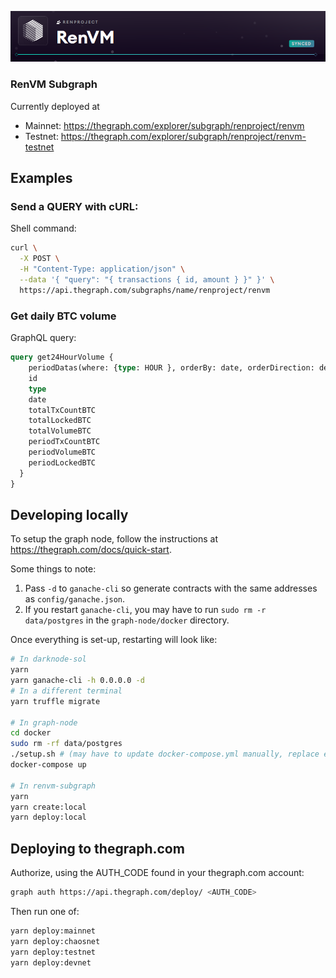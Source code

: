 ![Subgraph](./subgraph.png)

### RenVM Subgraph

Currently deployed at
* Mainnet: https://thegraph.com/explorer/subgraph/renproject/renvm
* Testnet: https://thegraph.com/explorer/subgraph/renproject/renvm-testnet

## Examples

### Send a QUERY with cURL:

Shell command:

```sh
curl \
  -X POST \
  -H "Content-Type: application/json" \
  --data '{ "query": "{ transactions { id, amount } }" }' \
  https://api.thegraph.com/subgraphs/name/renproject/renvm
```

### Get daily BTC volume

GraphQL query:

```graphql
query get24HourVolume {
    periodDatas(where: {type: HOUR }, orderBy: date, orderDirection: desc, first: 24) {
    id
    type
    date
    totalTxCountBTC
    totalLockedBTC
    totalVolumeBTC
    periodTxCountBTC
    periodVolumeBTC
    periodLockedBTC
  }
}
```

## Developing locally

To setup the graph node, follow the instructions at <https://thegraph.com/docs/quick-start>.

Some things to note:
1. Pass `-d` to `ganache-cli` so generate contracts with the same addresses as `config/ganache.json`.
2. If you restart `ganache-cli`, you may have to run `sudo rm -r data/postgres` in the `graph-node/docker` directory.

Once everything is set-up, restarting will look like:

```sh
# In darknode-sol
yarn
yarn ganache-cli -h 0.0.0.0 -d
# In a different terminal
yarn truffle migrate

# In graph-node
cd docker
sudo rm -rf data/postgres
./setup.sh # (may have to update docker-compose.yml manually, replace ethereum address with `host.docker.internal` or correct IP)
docker-compose up

# In renvm-subgraph
yarn
yarn create:local
yarn deploy:local
```

## Deploying to thegraph.com

Authorize, using the AUTH_CODE found in your thegraph.com account:

```sh
graph auth https://api.thegraph.com/deploy/ <AUTH_CODE>
```

Then run one of:

```sh
yarn deploy:mainnet
yarn deploy:chaosnet
yarn deploy:testnet
yarn deploy:devnet
```
